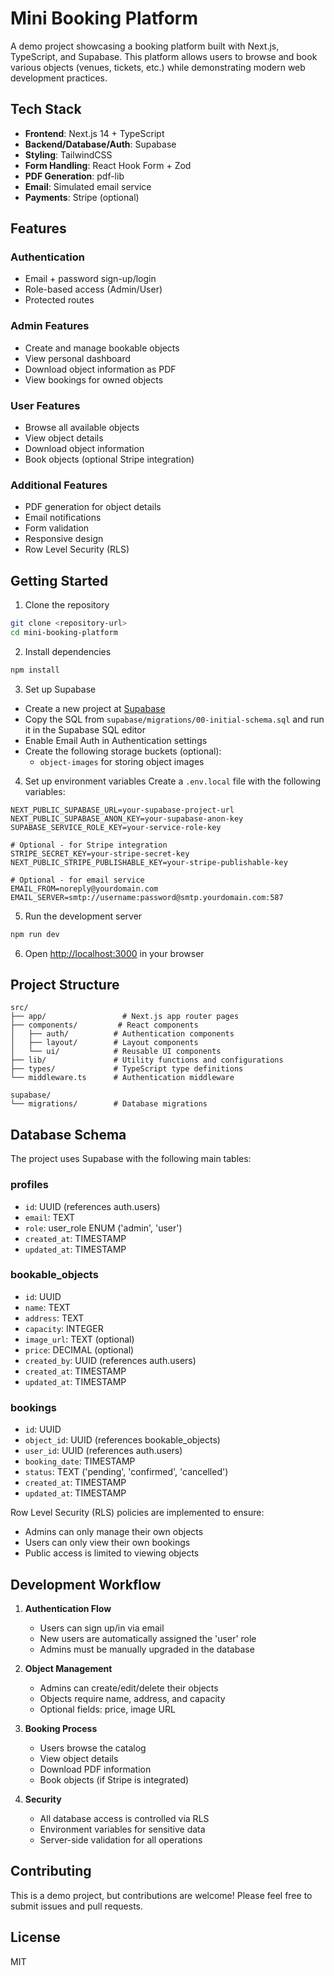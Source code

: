 # Mini Booking Platform

A demo project showcasing a booking platform built with Next.js, TypeScript, and Supabase. This platform allows users to browse and book various objects (venues, tickets, etc.) while demonstrating modern web development practices.

## Tech Stack

- **Frontend**: Next.js 14 + TypeScript
- **Backend/Database/Auth**: Supabase
- **Styling**: TailwindCSS
- **Form Handling**: React Hook Form + Zod
- **PDF Generation**: pdf-lib
- **Email**: Simulated email service
- **Payments**: Stripe (optional)

## Features

### Authentication
- Email + password sign-up/login
- Role-based access (Admin/User)
- Protected routes

### Admin Features
- Create and manage bookable objects
- View personal dashboard
- Download object information as PDF
- View bookings for owned objects

### User Features
- Browse all available objects
- View object details
- Download object information
- Book objects (optional Stripe integration)

### Additional Features
- PDF generation for object details
- Email notifications
- Form validation
- Responsive design
- Row Level Security (RLS)

## Getting Started

1. Clone the repository
```bash
git clone <repository-url>
cd mini-booking-platform
```

2. Install dependencies
```bash
npm install
```

3. Set up Supabase
- Create a new project at [Supabase](https://supabase.com)
- Copy the SQL from `supabase/migrations/00-initial-schema.sql` and run it in the Supabase SQL editor
- Enable Email Auth in Authentication settings
- Create the following storage buckets (optional):
  - `object-images` for storing object images

4. Set up environment variables
Create a `.env.local` file with the following variables:
```
NEXT_PUBLIC_SUPABASE_URL=your-supabase-project-url
NEXT_PUBLIC_SUPABASE_ANON_KEY=your-supabase-anon-key
SUPABASE_SERVICE_ROLE_KEY=your-service-role-key

# Optional - for Stripe integration
STRIPE_SECRET_KEY=your-stripe-secret-key
NEXT_PUBLIC_STRIPE_PUBLISHABLE_KEY=your-stripe-publishable-key

# Optional - for email service
EMAIL_FROM=noreply@yourdomain.com
EMAIL_SERVER=smtp://username:password@smtp.yourdomain.com:587
```

5. Run the development server
```bash
npm run dev
```

6. Open [http://localhost:3000](http://localhost:3000) in your browser

## Project Structure

```
src/
├── app/                 # Next.js app router pages
├── components/         # React components
│   ├── auth/          # Authentication components
│   ├── layout/        # Layout components
│   └── ui/            # Reusable UI components
├── lib/               # Utility functions and configurations
├── types/             # TypeScript type definitions
└── middleware.ts      # Authentication middleware

supabase/
└── migrations/        # Database migrations
```

## Database Schema

The project uses Supabase with the following main tables:

### profiles
- `id`: UUID (references auth.users)
- `email`: TEXT
- `role`: user_role ENUM ('admin', 'user')
- `created_at`: TIMESTAMP
- `updated_at`: TIMESTAMP

### bookable_objects
- `id`: UUID
- `name`: TEXT
- `address`: TEXT
- `capacity`: INTEGER
- `image_url`: TEXT (optional)
- `price`: DECIMAL (optional)
- `created_by`: UUID (references auth.users)
- `created_at`: TIMESTAMP
- `updated_at`: TIMESTAMP

### bookings
- `id`: UUID
- `object_id`: UUID (references bookable_objects)
- `user_id`: UUID (references auth.users)
- `booking_date`: TIMESTAMP
- `status`: TEXT ('pending', 'confirmed', 'cancelled')
- `created_at`: TIMESTAMP
- `updated_at`: TIMESTAMP

Row Level Security (RLS) policies are implemented to ensure:
- Admins can only manage their own objects
- Users can only view their own bookings
- Public access is limited to viewing objects

## Development Workflow

1. **Authentication Flow**
   - Users can sign up/in via email
   - New users are automatically assigned the 'user' role
   - Admins must be manually upgraded in the database

2. **Object Management**
   - Admins can create/edit/delete their objects
   - Objects require name, address, and capacity
   - Optional fields: price, image URL

3. **Booking Process**
   - Users browse the catalog
   - View object details
   - Download PDF information
   - Book objects (if Stripe is integrated)

4. **Security**
   - All database access is controlled via RLS
   - Environment variables for sensitive data
   - Server-side validation for all operations

## Contributing

This is a demo project, but contributions are welcome! Please feel free to submit issues and pull requests.

## License

MIT
